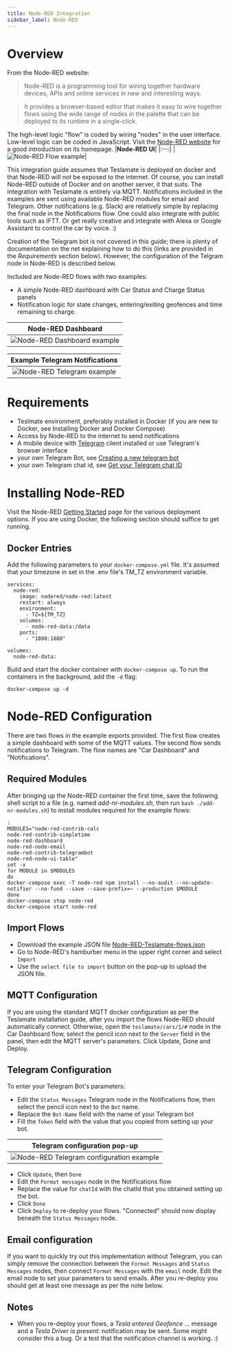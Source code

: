 ```yaml
---
title: Node-RED Integration
sidebar_label: Node-RED
---
```

# Overview
From the Node-RED website:
> Node-RED is a programming tool for wiring together hardware devices, APIs and online services in new and interesting ways.

> It provides a browser-based editor that makes it easy to wire together flows using the wide range of nodes in the palette that can be deployed to its runtime in a single-click.

The high-level logic "flow" is coded by wiring "nodes" in the user interface. Low-level logic can be coded in JavaScript. Visit the [Node-RED website](https://nodered.org) for a good introduction on its homepage.
|<b>Node-RED UI</b>|
|:--:|
|![Node-RED Flow example](./Node-RED-example-flow.PNG)|

This integration guide assumes that Teslamate is deployed on docker and that Node-RED will not be exposed to the internet. Of course, you can install Node-RED outside of Docker and on another server, it that suits. The integration with Teslamate is entirely via MQTT. Notifications included in the examples are sent using available Node-RED modules for email and Telegram. Other notifications (e.g. Slack) are relatively simple by replacing the final node in the Notifications flow. One could also integrate with public tools such as IFTT. Or get really creative and integrate with Alexa or Google Assistant to control the car by voice. :)

Creation of the Telegram bot is not covered in this guide; there is plenty of documentation on the net explaining how to do this (links are provided in the *Requirements* section below). However, the configuration of the Telgram node in Node-RED is described below.

Included are Node-RED flows with two examples:
- A simple Node-RED dashboard with Car Status and Charge Status panels
- Notification logic for state changes, entering/exiting geofences and time remaining to charge.

|<b>Node-RED Dashboard</b>|
|:--:|
|![Node-RED Dashboard example](./Node-RED-dashboard.PNG)|


|<b>Example Telegram Notifications</b>|
|:--:|
|![Node-RED Telegram example](./Node-RED-Telegram.PNG)|
# Requirements
- Teslmate environment, preferably installed in Docker (if you are new to Docker, see Installing Docker and Docker Compose)
- Access by Node-RED to the internet to send notifications
- A mobile device with [Telegram](https://telegram.org/) client installed or use Telegram's browser interface
- your own Telegram Bot, see [Creating a new telegram bot](https://core.telegram.org/bots#6-botfather)
- your own Telegram chat id, see [Get your Telegram chat ID](https://docs.influxdata.com/kapacitor/v1.5/event_handlers/telegram/#get-your-telegram-chat-id)

# Installing Node-RED
Visit the Node-RED [Getting Started](https://nodered.org/docs/getting-started/) page for the various deployment options. If you are using Docker, the following section should suffice to get running.
## Docker Entries
Add the following parameters to your `docker-compose.yml` file. It's assumed that your timezone in set in the .env file's TM_TZ environment variable.
```
services:
  node-red:
    image: nodered/node-red:latest
    restart: always
    environment:
      - TZ=${TM_TZ}
    volumes:
      - node-red-data:/data
    ports:
      - "1880:1880"
      
volumes:
  node-red-data:
```
Build and start the docker container with `docker-compose up`. To run the containers in the background, add the `-d` flag:

```
docker-compose up -d
```
# Node-RED Configuration
There are two flows in the example exports provided. The first flow creates a simple dashboard with some of the MQTT values. The second flow sends notifications to Telegram. 
The flow names are "Car Dashboard" and "Notifications".
## Required Modules
After bringing up the Node-RED container the first time, save the following shell script to a file (e.g.  named *add-nr-modules.sh*, then run `bash ./add-nr-modules.sh`) to install modules required for the example flows:
```
:
MODULES="node-red-contrib-calc
node-red-contrib-simpletime
node-red-dashboard
node-red-node-email
node-red-contrib-telegrambot
node-red-node-ui-table"
set -x
for MODULE in $MODULES
do
docker-compose exec -T node-red npm install --no-audit --no-update-notifier --no-fund --save --save-prefix=~ --production $MODULE
done
docker-compose stop node-red
docker-compose start node-red
```
## Import Flows
- Download the example JSON file [Node-RED-Teslamate-flows.json](./Node-RED-Teslamate-flows.json)
- Go to Node-RED's hamburber menu in the upper right corner and select `Import`
- Use the `select file to import` button on the pop-up to upload the JSON file.
## MQTT Configuration
If you are using the standard MQTT docker configuration as per the Teslamate installation guide, after you import the flows Node-RED should automatically connect. Otherwise, open the `teslamate/cars/1/#` node in the Car Dashboard flow, select the pencil icon next to the `Server` field in the panel, then edit the MQTT server's parameters. Click Update, Done and Deploy.
## Telegram Configuration
To enter your Telegram Bot's parameters:
- Edit the `Status Messages` Telegram node in the Notifications flow, then select the pencil icon next to the `Bot` name.
- Replace the `Bot-Name` field with the name of your Telegram bot
- Fill the `Token` field with the value that you copied from setting up your bot.

|<b>Telegram configuration pop-up</b>|
|:--:|
|![Node-RED Telegram configuration example](./Node-RED-telegram-wizard.PNG)|

- Click `Update`, then `Done`
- Edit the `Format messages` node in the Notifications flow
- Replace the value for `chatId` with the chatId that you obtained setting up the bot.
- Click `Done`
- Click `Deploy` to re-deploy your flows. "Connected" should now display beneath the `Status Messages` node. 
## Email configuration
If you want to quickly try out this implementation without Telegram, you can simply remove the connection between the `Format Messages` and `Status Messages` nodes, then connect `Format Messages` with the `email` node. Edit the email node to set your parameters to send emails. After you re-deploy you should get at least one message as per the note below.
## Notes
- When you re-deploy your flows, a *Tesla entered Geofence ...* message and a *Tesla Driver is present:* notification may be sent. Some might consider this a bug. Or a test that the notification channel is working. :)

